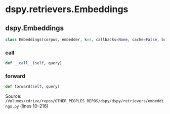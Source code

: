 # dspy.retrievers.Embeddings

## dspy.Embeddings

```python
class Embeddings(corpus, embedder, k=5, callbacks=None, cache=False, brute_force_threshold=20000, normalize=True)
```

### __call__

```python
def __call__(self, query)
```

### forward

```python
def forward(self, query)
```
Source: `/Volumes/cdrive/repos/OTHER_PEOPLES_REPOS/dspy/dspy/retrievers/embeddings.py` (lines 10–216)

